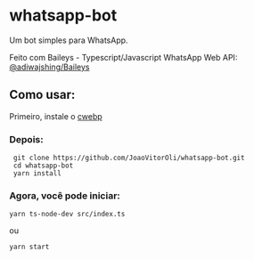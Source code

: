 # whatsapp-bot
Um bot simples para WhatsApp.

Feito com Baileys - Typescript/Javascript WhatsApp Web API: <a href="https://github.com/adiwajshing/Baileys/">@adiwajshing/Baileys</a>


<h2>Como usar:</h2>

Primeiro, instale o <a href="https://developers.google.com/speed/webp/docs/using">cwebp</a>

<h3>Depois:</h3>

```
 git clone https://github.com/JoaoVitorOli/whatsapp-bot.git
 cd whatsapp-bot
 yarn install
```

<h3>Agora, você pode iniciar:</h3>

```
yarn ts-node-dev src/index.ts
```
ou

```
yarn start
```
